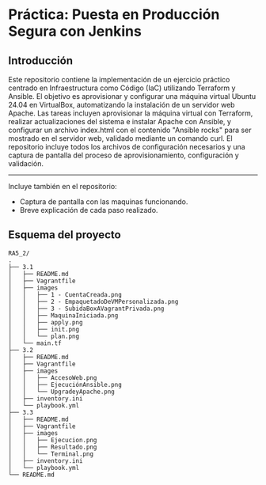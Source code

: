 # Práctica: Puesta en Producción Segura con Jenkins

## Introducción

Este repositorio contiene la implementación de un ejercicio práctico centrado en Infraestructura como Código (IaC) utilizando Terraform y Ansible. El objetivo es aprovisionar y configurar una máquina virtual Ubuntu 24.04 en VirtualBox, automatizando la instalación de un servidor web Apache. Las tareas incluyen aprovisionar la máquina virtual con Terraform, realizar actualizaciones del sistema e instalar Apache con Ansible, y configurar un archivo index.html con el contenido "Ansible rocks" para ser mostrado en el servidor web, validado mediante un comando curl. El repositorio incluye todos los archivos de configuración necesarios y una captura de pantalla del proceso de aprovisionamiento, configuración y validación.


---

Incluye también en el repositorio:

- Captura de pantalla con las maquinas funcionando.
- Breve explicación de cada paso realizado.


## Esquema del proyecto
```
RA5_2/
.
├── 3.1
│   ├── README.md
│   ├── Vagrantfile
│   ├── images
│   │   ├── 1 - CuentaCreada.png
│   │   ├── 2 - EmpaquetadoDeVMPersonalizada.png
│   │   ├── 3 - SubidaBoxAVagrantPrivada.png
│   │   ├── MaquinaIniciada.png
│   │   ├── apply.png
│   │   ├── init.png
│   │   └── plan.png
│   └── main.tf
├── 3.2
│   ├── README.md
│   ├── Vagrantfile
│   ├── images
│   │   ├── AccesoWeb.png
│   │   ├── EjecuciónAnsible.png
│   │   └── UpgradeyApache.png
│   ├── inventory.ini
│   └── playbook.yml
├── 3.3
│   ├── README.md
│   ├── Vagrantfile
│   ├── images
│   │   ├── Ejecucion.png
│   │   ├── Resultado.png
│   │   └── Terminal.png
│   ├── inventory.ini
│   └── playbook.yml
└── README.md
```
